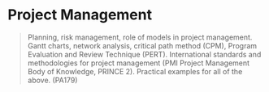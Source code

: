 # Project Management

> Planning, risk management, role of models in project management. Gantt charts, network analysis, critical path method (CPM), Program Evaluation and Review Technique (PERT). International standards and methodologies for project management (PMI Project Management Body of Knowledge, PRINCE 2). Practical examples for all of the above. (PA179)
